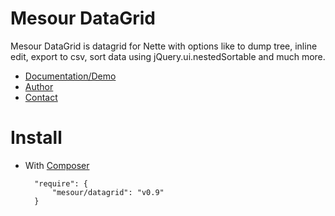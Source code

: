 # Mesour DataGrid

Mesour DataGrid is datagrid for Nette with options like to dump tree, inline edit, export to csv, sort data using jQuery.ui.nestedSortable and much more.

- [Documentation/Demo](http://grid.mesour.com)
- [Author](http://mesour.com)
- [Contact](http://mesour.com/contact)

# Install

- With [Composer](http://doc.nette.org/composer)

        "require": {
            "mesour/datagrid": "v0.9"
        }